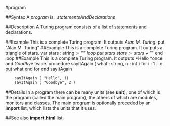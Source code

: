 
#program

##Syntax
A *program* is:
 *statementsAndDeclarations*

##Description
A Turing program consists of a list of statements and declarations.

##Example
This is a complete Turing program. It outputs *Alan M. Turing*.
        put "Alan M. Turing"
##Example
This is a complete Turing program. It outputs a triangle of stars.
        var stars : string := "*"
        loop
            put stars
            stars := stars + "*"
        end loop
##Example
This is a complete Turing program. It outputs *Hello *once and *Goodbye* twice.
        procedure sayItAgain ( what : string, n : int )
            for i : 1 .. n
                put what
            end for
        end sayItAgain
        
        sayItAgain ( "Hello", 1)
        sayItAgain ( "Goodbye", 2 )
##Details
In a program there can be many units (see **unit**), one of which is the program (called the main program), the others of which are modules, monitors and classes. The main program is optionally preceded by an **import** list, which lists the units that it uses.

##See also
**[import.html](import)** list.
